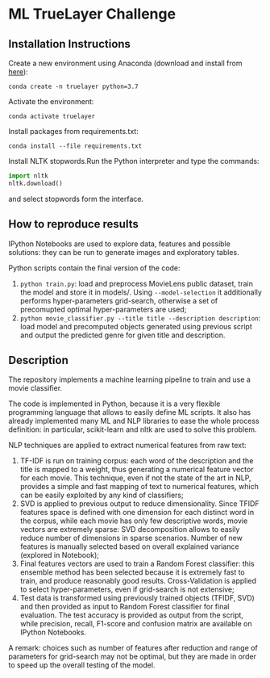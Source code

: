 # ML TrueLayer Challenge

## Installation Instructions

Create a new environment using Anaconda (download and install from [here](https://www.anaconda.com/distribution/)):

```
conda create -n truelayer python=3.7
```

Activate the environment:

```
conda activate truelayer
```

Install packages from requirements.txt:

```
conda install --file requirements.txt
```

Install NLTK stopwords.Run the Python interpreter and type the commands:

```python
import nltk
nltk.download()
```

and select stopwords form the interface.

## How to reproduce results

IPython Notebooks are used to explore data, features and possible solutions: they can be run to generate images and exploratory tables.

Python scripts contain the final version of the code:
1. ```python train.py```: load and preprocess MovieLens public dataset, train the model and store it in models/. Using  ```--model-selection``` it additionally performs hyper-parameters grid-search, otherwise a set of precomupted optimal hyper-parameters are used;
2. ```python movie_classifier.py --title title --description description```: load model and precomputed objects generated using previous script and output the predicted genre for given title and description.

## Description

The repository implements a machine learning pipeline to train and use a movie classifier.

The code is implemented in Python, because it is a very flexible programming language that allows to easily define ML scripts. It also has already implemented many ML and NLP libraries to ease the whole process definition: in particular, scikit-learn and nltk are used to solve this problem.

NLP techniques are applied to extract numerical features from raw text:
1. TF-IDF is run on training corpus: each word of the description and the title is mapped to a weight, thus generating a numerical feature vector for each movie. This technique, even if not the state of the art in NLP, provides a simple and fast mapping of text to numerical features, which can be easily exploited by any kind of classifiers;
2. SVD is applied to previous output to reduce dimensionality. Since TFIDF features space is defined with one dimension for each distinct word in the corpus, while each movie has only few descriptive words, movie vectors are extremely sparse: SVD decomposition allows to easily reduce number of dimensions in sparse scenarios. Number of new features is manually selected based on overall explained variance (explored in Notebook);
3. Final features vectors are used to train a Random Forest classifier: this ensemble method has been selected because it is extremely fast to train, and produce reasonably good results. Cross-Validation is applied to select hyper-parameters, even if grid-search is not extensive;
4. Test data is transformed using previously trained objects (TFIDF, SVD) and then provided as input to Random Forest classifier for final evaluation. The test accuracy is provided as output from the script, while precision, recall, F1-score and confusion matrix are available on IPython Notebooks.

A remark: choices such as number of features after reduction and range of parameters for grid-search may not be optimal, but they are made in order to speed up the overall testing of the model.
